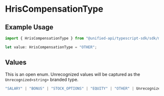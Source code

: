 # HrisCompensationType

## Example Usage

```typescript
import { HrisCompensationType } from "@unified-api/typescript-sdk/sdk/models/shared";

let value: HrisCompensationType = "OTHER";
```

## Values

This is an open enum. Unrecognized values will be captured as the `Unrecognized<string>` branded type.

```typescript
"SALARY" | "BONUS" | "STOCK_OPTIONS" | "EQUITY" | "OTHER" | Unrecognized<string>
```